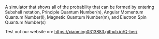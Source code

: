 A simulator that shows all of the probability that can be formed by entering Subshell notation, Principle Quantum Number(n), Angular Momentum Quantum Number(l), Magnetic Quantum Number(m), and Electron Spin Quantum Number(s)

Test out our website on: https://xiaoming0313883.github.io/Q-ber/
